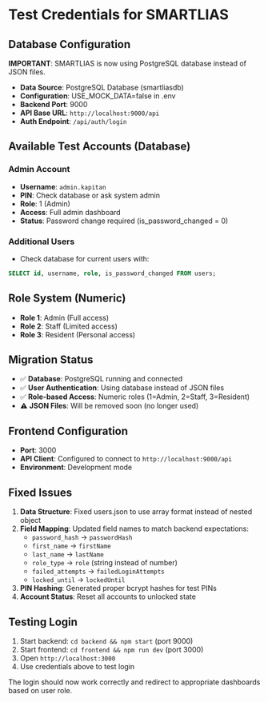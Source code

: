 # Test Credentials for SMARTLIAS

## Database Configuration

**IMPORTANT**: SMARTLIAS is now using PostgreSQL database instead of JSON files.

- **Data Source**: PostgreSQL Database (smartliasdb)
- **Configuration**: USE_MOCK_DATA=false in .env
- **Backend Port**: 9000
- **API Base URL**: `http://localhost:9000/api`
- **Auth Endpoint**: `/api/auth/login`

## Available Test Accounts (Database)

### Admin Account
- **Username**: `admin.kapitan`
- **PIN**: Check database or ask system admin
- **Role**: 1 (Admin)
- **Access**: Full admin dashboard
- **Status**: Password change required (is_password_changed = 0)

### Additional Users
- Check database for current users with: 
```sql
SELECT id, username, role, is_password_changed FROM users;
```

## Role System (Numeric)
- **Role 1**: Admin (Full access)
- **Role 2**: Staff (Limited access) 
- **Role 3**: Resident (Personal access)

## Migration Status
- ✅ **Database**: PostgreSQL running and connected
- ✅ **User Authentication**: Using database instead of JSON files
- ✅ **Role-based Access**: Numeric roles (1=Admin, 2=Staff, 3=Resident)
- ⚠️ **JSON Files**: Will be removed soon (no longer used)

## Frontend Configuration

- **Port**: 3000
- **API Client**: Configured to connect to `http://localhost:9000/api`
- **Environment**: Development mode

## Fixed Issues

1. **Data Structure**: Fixed users.json to use array format instead of nested object
2. **Field Mapping**: Updated field names to match backend expectations:
   - `password_hash` → `passwordHash`
   - `first_name` → `firstName` 
   - `last_name` → `lastName`
   - `role_type` → `role` (string instead of number)
   - `failed_attempts` → `failedLoginAttempts`
   - `locked_until` → `lockedUntil`
3. **PIN Hashing**: Generated proper bcrypt hashes for test PINs
4. **Account Status**: Reset all accounts to unlocked state

## Testing Login

1. Start backend: `cd backend && npm start` (port 9000)
2. Start frontend: `cd frontend && npm run dev` (port 3000)
3. Open `http://localhost:3000`
4. Use credentials above to test login

The login should now work correctly and redirect to appropriate dashboards based on user role.

